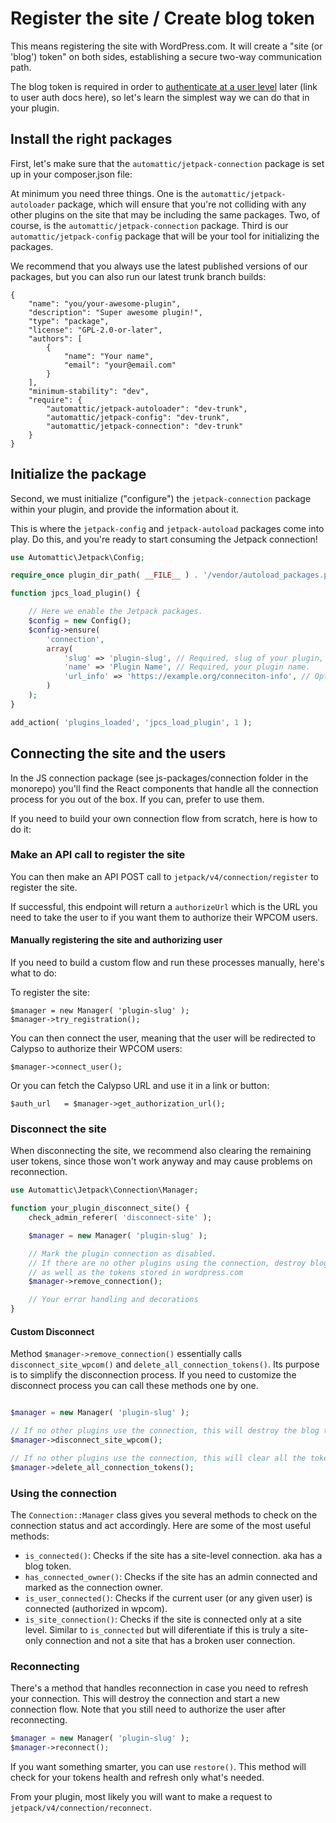 # Register the site / Create blog token

This means registering the site with WordPress.com. It will create a "site (or 'blog') token" on both sides, establishing a secure two-way communication path.

The blog token is required in order to [authenticate at a user level](authorize-user.md) later (link to user auth docs here), so let's learn the simplest way we can do that in your plugin.

## Install the right packages

First, let's make sure that the `automattic/jetpack-connection` package is set up in your composer.json file:

At minimum you need three things. One is the `automattic/jetpack-autoloader` package, which will ensure that you're not colliding with any other plugins on the site that may be including the same packages. Two, of course, is the `automattic/jetpack-connection` package. Third is our `automattic/jetpack-config` package that will be your tool for initializing the packages.

We recommend that you always use the latest published versions of our packages, but you can also run our latest trunk branch builds:
```
{
    "name": "you/your-awesome-plugin",
    "description": "Super awesome plugin!",
    "type": "package",
    "license": "GPL-2.0-or-later",
    "authors": [
        {
            "name": "Your name",
            "email": "your@email.com"
        }
    ],
    "minimum-stability": "dev",
    "require": {
        "automattic/jetpack-autoloader": "dev-trunk",
        "automattic/jetpack-config": "dev-trunk",
        "automattic/jetpack-connection": "dev-trunk"
    }
}
```

## Initialize the package

Second, we must initialize ("configure") the `jetpack-connection` package within your plugin, and provide the information about it.

This is where the `jetpack-config` and `jetpack-autoload` packages come into play. Do this, and you're ready to start consuming the Jetpack connection!

```php
use Automattic\Jetpack\Config;

require_once plugin_dir_path( __FILE__ ) . '/vendor/autoload_packages.php';

function jpcs_load_plugin() {

	// Here we enable the Jetpack packages.
	$config = new Config();
	$config->ensure(
        'connection',
        array(
            'slug' => 'plugin-slug', // Required, slug of your plugin, should be unique.
            'name' => 'Plugin Name', // Required, your plugin name.
            'url_info' => 'https://example.org/conneciton-info', // Optional, URL of the connection info page.
        )
    );
}

add_action( 'plugins_loaded', 'jpcs_load_plugin', 1 );
```

## Connecting the site and the users

In the JS connection package (see js-packages/connection folder in the monorepo) you'll find the React components that handle all the connection process for you out of the box. If you can, prefer to use them.

If you need to build your own connection flow from scratch, here is how to do it:

### Make an API call to register the site

You can then make an API POST call to `jetpack/v4/connection/register` to register the site.

If successful, this endpoint will return a `authorizeUrl` which is the URL you need to take the user to if you want them to authorize their WPCOM users.

#### Manually registering the site and authorizing user

If you need to build a custom flow and run these processes manually, here's what to do:

To register the site:
```
$manager = new Manager( 'plugin-slug' );
$manager->try_registration();
```

You can then connect the user, meaning that the user will be redirected to Calypso to authorize their WPCOM users:
```
$manager->connect_user();
```

Or you can fetch the Calypso URL and use it in a link or button:
```
$auth_url   = $manager->get_authorization_url();
```
### Disconnect the site

When disconnecting the site, we recommend also clearing the remaining user tokens, since those won't work anyway and may cause problems on reconnection.

```php
use Automattic\Jetpack\Connection\Manager;

function your_plugin_disconnect_site() {
	check_admin_referer( 'disconnect-site' );

	$manager = new Manager( 'plugin-slug' );

	// Mark the plugin connection as disabled.
	// If there are no other plugins using the connection, destroy blog and user tokens,
	// as well as the tokens stored in wordpress.com
	$manager->remove_connection();

	// Your error handling and decorations
}
```

#### Custom Disconnect

Method `$manager->remove_connection()` essentially calls `disconnect_site_wpcom()` and `delete_all_connection_tokens()`.
Its purpose is to simplify the disconnection process.
If you need to customize the disconnect process you can call these methods one by one.

```php

$manager = new Manager( 'plugin-slug' );

// If no other plugins use the connection, this will destroy the blog tokens on both this site, and the tokens stored on wordpress.com
$manager->disconnect_site_wpcom();

// If no other plugins use the connection, this will clear all the tokens!
$manager->delete_all_connection_tokens();
```

### Using the connection

The `Connection::Manager` class gives you several methods to check on the connection status and act accordingly. Here are some of the most useful methods:

* `is_connected()`: Checks if the site has a site-level connection. aka has a blog token.
* `has_connected_owner()`: Checks if the site has an admin connected and marked as the connection owner.
* `is_user_connected()`: Checks if the current user (or any given user) is connected (authorized in wpcom).
* `is_site_connection()`: Checks if the site is connected only at a site level. Similar to `is_connected` but will diferentiate if this is truly a site-only connection and not a site that has a broken user connection.

### Reconnecting

There's a method that handles reconnection in case you need to refresh your connection. This will destroy the connection and start a new connection flow. Note that you still need to authorize the user after reconnecting.

```php
$manager = new Manager( 'plugin-slug' );
$manager->reconnect();
```

If you want something smarter, you can use `restore()`. This method will check for your tokens health and refresh only what's needed.

From your plugin, most likely you will want to make a request to `jetpack/v4/connection/reconnect`.
